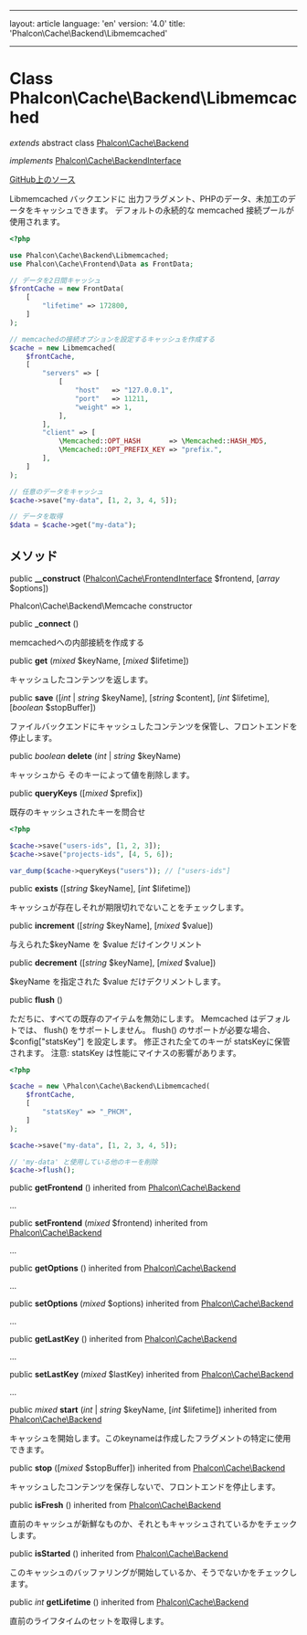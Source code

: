 * * *

layout: article language: 'en' version: '4.0' title: 'Phalcon\Cache\Backend\Libmemcached'

* * *

# Class **Phalcon\Cache\Backend\Libmemcached**

*extends* abstract class [Phalcon\Cache\Backend](/4.0/en/api/Phalcon_Cache_Backend)

*implements* [Phalcon\Cache\BackendInterface](/4.0/en/api/Phalcon_Cache_BackendInterface)

<a href="https://github.com/phalcon/cphalcon/tree/v4.0.0/phalcon/cache/backend/libmemcached.zep" class="btn btn-default btn-sm">GitHub上のソース</a>

Libmemcached バックエンドに 出力フラグメント、PHPのデータ、未加工のデータをキャッシュできます。 デフォルトの永続的な memcached 接続プールが使用されます。

```php
<?php

use Phalcon\Cache\Backend\Libmemcached;
use Phalcon\Cache\Frontend\Data as FrontData;

// データを2日間キャッシュ
$frontCache = new FrontData(
    [
        "lifetime" => 172800,
    ]
);

// memcachedの接続オプションを設定するキャッシュを作成する
$cache = new Libmemcached(
    $frontCache,
    [
        "servers" => [
            [
                "host"   => "127.0.0.1",
                "port"   => 11211,
                "weight" => 1,
            ],
        ],
        "client" => [
            \Memcached::OPT_HASH       => \Memcached::HASH_MD5,
            \Memcached::OPT_PREFIX_KEY => "prefix.",
        ],
    ]
);

// 任意のデータをキャッシュ
$cache->save("my-data", [1, 2, 3, 4, 5]);

// データを取得
$data = $cache->get("my-data");

```

## メソッド

public **__construct** ([Phalcon\Cache\FrontendInterface](/4.0/en/api/Phalcon_Cache_FrontendInterface) $frontend, [*array* $options])

Phalcon\Cache\Backend\Memcache constructor

public **_connect** ()

memcachedへの内部接続を作成する

public **get** (*mixed* $keyName, [*mixed* $lifetime])

キャッシュしたコンテンツを返します。

public **save** ([*int* | *string* $keyName], [*string* $content], [*int* $lifetime], [*boolean* $stopBuffer])

ファイルバックエンドにキャッシュしたコンテンツを保管し、フロントエンドを停止します。

public *boolean* **delete** (*int* | *string* $keyName)

キャッシュから そのキーによって値を削除します。

public **queryKeys** ([*mixed* $prefix])

既存のキャッシュされたキーを問合せ

```php
<?php

$cache->save("users-ids", [1, 2, 3]);
$cache->save("projects-ids", [4, 5, 6]);

var_dump($cache->queryKeys("users")); // ["users-ids"]

```

public **exists** ([*string* $keyName], [*int* $lifetime])

キャッシュが存在しそれが期限切れでないことをチェックします。

public **increment** ([*string* $keyName], [*mixed* $value])

与えられた$keyName を $value だけインクリメント

public **decrement** ([*string* $keyName], [*mixed* $value])

$keyName を指定された $value だけデクリメントします。

public **flush** ()

ただちに、すべての既存のアイテムを無効にします。 Memcached はデフォルトでは、 flush() をサポートしません。 flush() のサポートが必要な場合、$config["statsKey"] を設定します。 修正された全てのキーが statsKeyに保管されます。 注意: statsKey は性能にマイナスの影響があります。

```php
<?php

$cache = new \Phalcon\Cache\Backend\Libmemcached(
    $frontCache,
    [
        "statsKey" => "_PHCM",
    ]
);

$cache->save("my-data", [1, 2, 3, 4, 5]);

// 'my-data' と使用している他のキーを削除
$cache->flush();

```

public **getFrontend** () inherited from [Phalcon\Cache\Backend](/4.0/en/api/Phalcon_Cache_Backend)

...

public **setFrontend** (*mixed* $frontend) inherited from [Phalcon\Cache\Backend](/4.0/en/api/Phalcon_Cache_Backend)

...

public **getOptions** () inherited from [Phalcon\Cache\Backend](/4.0/en/api/Phalcon_Cache_Backend)

...

public **setOptions** (*mixed* $options) inherited from [Phalcon\Cache\Backend](/4.0/en/api/Phalcon_Cache_Backend)

...

public **getLastKey** () inherited from [Phalcon\Cache\Backend](/4.0/en/api/Phalcon_Cache_Backend)

...

public **setLastKey** (*mixed* $lastKey) inherited from [Phalcon\Cache\Backend](/4.0/en/api/Phalcon_Cache_Backend)

...

public *mixed* **start** (*int* | *string* $keyName, [*int* $lifetime]) inherited from [Phalcon\Cache\Backend](/4.0/en/api/Phalcon_Cache_Backend)

キャッシュを開始します。このkeynameは作成したフラグメントの特定に使用できます。

public **stop** ([*mixed* $stopBuffer]) inherited from [Phalcon\Cache\Backend](/4.0/en/api/Phalcon_Cache_Backend)

キャッシュしたコンテンツを保存しないで、フロントエンドを停止します。

public **isFresh** () inherited from [Phalcon\Cache\Backend](/4.0/en/api/Phalcon_Cache_Backend)

直前のキャッシュが新鮮なものか、それともキャッシュされているかをチェックします。

public **isStarted** () inherited from [Phalcon\Cache\Backend](/4.0/en/api/Phalcon_Cache_Backend)

このキャッシュのバッファリングが開始しているか、そうでないかをチェックします。

public *int* **getLifetime** () inherited from [Phalcon\Cache\Backend](/4.0/en/api/Phalcon_Cache_Backend)

直前のライフタイムのセットを取得します。